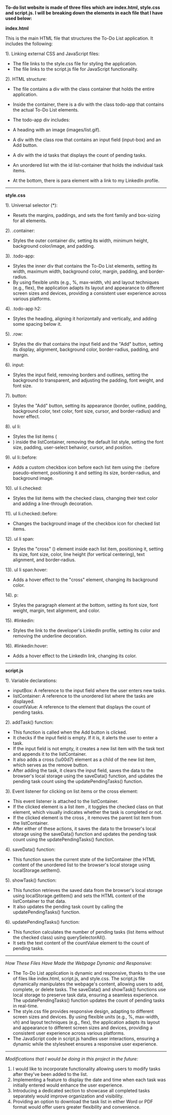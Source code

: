 **To-do list website is made of three files which are index.html, style.css and script.js. I will be breaking down the elements in each file that I have used below:**


 **index.html**

This is the main HTML file that structures the To-Do List application. It includes the following:

1). Linking external CSS and JavaScript files:
* The file links to the style.css file for styling the application.
* The file links to the script.js file for JavaScript functionality.
  
2). HTML structure:
  * The file contains a div with the class container that holds the entire application.
  * Inside the container, there is a div with the class todo-app that contains the actual To-Do List elements.
    
* The todo-app div includes:
 * A heading with an image (images/list.gif).
 * A div with the class row that contains an input field (input-box) and an Add button.
 * A div with the id tasks that displays the count of pending tasks.
 * An unordered list with the id list-container that holds the individual task items.
 * At the bottom, there is para element with a link to my LinkedIn profile.

-----------------------------------------------------------------------------------------------------------------------------------------------------
**style.css**

1). Universal selector (*):
* Resets the margins, paddings, and sets the font family and box-sizing for all elements.
  
2).  .container:
* Styles the outer container div, setting its width, minimum height, background color/image, and padding.
  
3). .todo-app:
* Styles the inner div that contains the To-Do List elements, setting its width, maximum width, background color, margin, padding, and border-radius.
* By using flexible units (e.g., %, max-width, vh) and layout techniques (e.g., flex), the application adapts its layout and appearance to different screen sizes and devices, providing a consistent user experience across various platforms.
  
4). .todo-app h2:
* Styles the heading, aligning it horizontally and vertically, and adding some spacing below it.
  
5). .row:
* Styles the div that contains the input field and the "Add" button, setting its display, alignment, background color, border-radius, padding, and margin.
  
6). input:
* Styles the input field, removing borders and outlines, setting the background to transparent, and adjusting the padding, font weight, and font size.
  
7). button:
* Styles the "Add" button, setting its appearance (border, outline, padding, background color, text color, font size, cursor, and border-radius) and hover effect.
  
8). ul li:
* Styles the list items (<li>) inside the listContainer, removing the default list style, setting the font size, padding, user-select behavior, cursor, and position.
  
9). ul li::before:
* Adds a custom checkbox icon before each list item using the ::before pseudo-element, positioning it and setting its size, border-radius, and background image.
  
10). ul li.checked:
* Styles the list items with the checked class, changing their text color and adding a line-through decoration.
  
11). ul li.checked::before:
* Changes the background image of the checkbox icon for checked list items.
  
12). ul li span:
* Styles the "cross" (<span>) element inside each list item, positioning it, setting its size, font size, color, line height (for vertical centering), text alignment, and border-radius.
  
13). ul li span:hover:
* Adds a hover effect to the "cross" element, changing its background color.
  
14). p:
* Styles the paragraph element at the bottom, setting its font size, font weight, margin, text alignment, and color.
  
15). #linkedin:
* Styles the link to the developer's LinkedIn profile, setting its color and removing the underline decoration.
  
16). #linkedin:hover:
* Adds a hover effect to the LinkedIn link, changing its color.

-----------------------------------------------------------------------------------------------------------------------------------------------------
  
**script.js**

1). Variable declarations:
* inputBox: A reference to the input field where the user enters new tasks.
* listContainer: A reference to the unordered list where the tasks are displayed.
* countValue: A reference to the <span> element that displays the count of pending tasks.


2). addTask() function:
* This function is called when the Add button is clicked.
* It checks if the input field is empty. If it is, it alerts the user to enter a task.
* If the input field is not empty, it creates a new list item with the task text and appends it to the listContainer.
* It also adds a cross (\u00d7) element as a child of the new list item, which serves as the remove button.
* After adding the task, it clears the input field, saves the data to the browser's local storage using the saveData() function, and updates the pending task count using the updatePendingTasks() function.


  
3). Event listener for clicking on list items or the cross element:
* This event listener is attached to the listContainer.
* If the clicked element is a list item , it toggles the checked class on that element, which visually indicates whether the task is completed or not.
* If the clicked element is the cross , it removes the parent list item from the listContainer.
* After either of these actions, it saves the data to the browser's local storage using the saveData() function and updates the pending task count using the updatePendingTasks() function.
  
  
4). saveData() function:
* This function saves the current state of the listContainer (the HTML content of the unordered list to the browser's local storage using localStorage.setItem().
  
  
5). showTask() function:
* This function retrieves the saved data from the browser's local storage using localStorage.getItem() and sets the HTML content of the listContainer to that data.
* It also updates the pending task count by calling the updatePendingTasks() function.
  
  
6). updatePendingTasks() function:
* This function calculates the number of pending tasks (list items without the checked class) using querySelectorAll().
* It sets the text content of the countValue element to the count of pending tasks.
  

-----------------------------------------------------------------------------------------------------------------------------------------------------
*How These Files Have Made the Webpage Dynamic and Responsive:*

* The To-Do List application is dynamic and responsive, thanks to the use of files like index.html, script.js, and style.css. The script.js file dynamically manipulates the webpage's content, allowing users to add, complete, or delete tasks. The saveData() and showTask() functions use local storage to preserve task data, ensuring a seamless experience. The updatePendingTasks() function updates the count of pending tasks in real-time.
* The style.css file provides responsive design, adapting to different screen sizes and devices. By using flexible units (e.g., %, max-width, vh) and layout techniques (e.g., flex), the application adapts its layout and appearance to different screen sizes and devices, providing a consistent user experience across various platforms.
* The JavaScript code in script.js handles user interactions, ensuring a dynamic while the stylesheet ensures a responsive user experience.
----------------------------------------------------------------------------------------------------------------------------------------------------------------------------------------
*Modifications that I would be doing in this project in the future:* 
1. I would like to incorporate functionality allowing users to modify tasks after they've been added to the list.
2. Implementing a feature to display the date and time when each task was initially entered would enhance the user experience.
3. Introducing a dedicated section to showcase all completed tasks separately would improve organization and visibility.
4. Providing an option to download the task list in either Word or PDF format would offer users greater flexibility and convenience.
